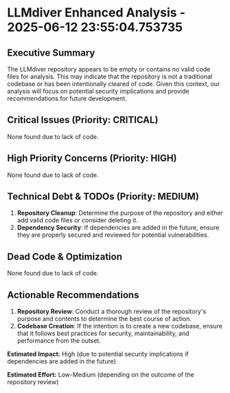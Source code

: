 # LLMdiver Enhanced Analysis - 2025-06-12 23:55:04.753735

## Executive Summary
The LLMdiver repository appears to be empty or contains no valid code files for analysis. This may indicate that the repository is not a traditional codebase or has been intentionally cleared of code. Given this context, our analysis will focus on potential security implications and provide recommendations for future development.

## Critical Issues (Priority: CRITICAL)
None found due to lack of code.

## High Priority Concerns (Priority: HIGH)
None found due to lack of code.

## Technical Debt & TODOs (Priority: MEDIUM)
1. **Repository Cleanup**: Determine the purpose of the repository and either add valid code files or consider deleting it.
2. **Dependency Security**: If dependencies are added in the future, ensure they are properly secured and reviewed for potential vulnerabilities.

## Dead Code & Optimization
None found due to lack of code.

## Actionable Recommendations

1.  **Repository Review**: Conduct a thorough review of the repository's purpose and contents to determine the best course of action.
2.  **Codebase Creation**: If the intention is to create a new codebase, ensure that it follows best practices for security, maintainability, and performance from the outset.

**Estimated Impact:** High (due to potential security implications if dependencies are added in the future)

**Estimated Effort:** Low-Medium (depending on the outcome of the repository review)